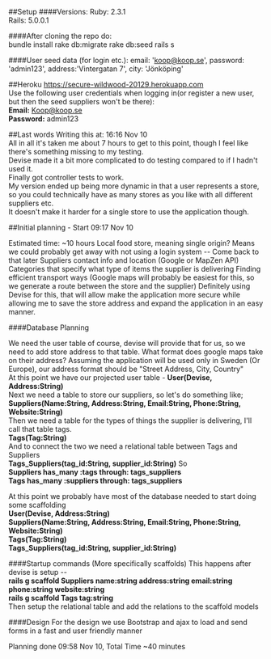 ##Setup
####Versions:
  Ruby: 2.3.1  
  Rails: 5.0.0.1
  
####After cloning the repo do:  
    bundle install
    rake db:migrate
    rake db:seed
    rails s

####User seed data (for login etc.):
    email: 'koop@koop.se',
    password: 'admin123',
    address:'Vintergatan 7',
    city: 'Jönköping'
    
##Heroku
https://secure-wildwood-20129.herokuapp.com  
Use the following user credentials when logging in(or register a new user, but then the seed suppliers won't be there):  
**Email:** Koop@koop.se  
**Password:** admin123

##Last words
Writing this at: 16:16 Nov 10  
All in all it's taken me about 7 hours to get to this point, though I feel like there's something missing to my testing.  
Devise made it a bit more complicated to do testing compared to if I hadn't used it.  
Finally got controller tests to work.  
My version ended up being more dynamic in that a user represents a store, so you could technically have as many stores as you like with all different suppliers etc.  
It doesn't make it harder for a single store to use the application though.  

 
##Initial planning - Start 09:17 Nov 10

Estimated time: ~10 hours
Local food store, meaning single origin? Means we could probably get away with not using a login system -- Come back to that later
Suppliers contact info and location (Google or MapZen API)
Categories that specify what type of items the supplier is delivering
Finding efficient transport ways (Google maps will probably be easiest for this, so we generate a route between the store and the supplier)
Definitely using Devise for this, that will allow make the application more secure while allowing me to save the store address and expand the application in an easy manner.

####Database Planning

We need the user table of course, devise will provide that for us, so we need to add store address to that table. What format does google maps take on their address? Assuming the application will be used only in Sweden (Or Europe), our address format should be "Street Address, City, Country"  
At this point we have our projected user table - **User(Devise, Address:String)**  
Next we need a table to store our suppliers, so let's do something like;  
**Suppliers(Name:String, Address:String, Email:String, Phone:String, Website:String)**  
Then we need a table for the types of things the supplier is delivering, I'll call that table tags.  
**Tags(Tag:String)**  
And to connect the two we need a relational table between Tags and Suppliers  
**Tags_Suppliers(tag_id:String, supplier_id:String)**
So  
**Suppliers has_many :tags through: tags_suppliers**  
**Tags has_many :suppliers through: tags_suppliers**  

At this point we probably have most of the database needed to start doing some scaffolding  
**User(Devise, Address:String)  
Suppliers(Name:String, Address:String, Email:String, Phone:String, Website:String)  
Tags(Tag:String)  
Tags_Suppliers(tag_id:String, supplier_id:String)**  

####Startup commands (More specifically scaffolds)
This happens after devise is setup --  
**rails g scaffold Suppliers name:string address:string email:string phone:string website:string  
rails g scaffold Tags tag:string**  
Then setup the relational table and add the relations to the scaffold models 

####Design
For the design we use Bootstrap and ajax to load and send forms in a fast and user friendly manner

Planning done 09:58 Nov 10, Total Time ~40 minutes

